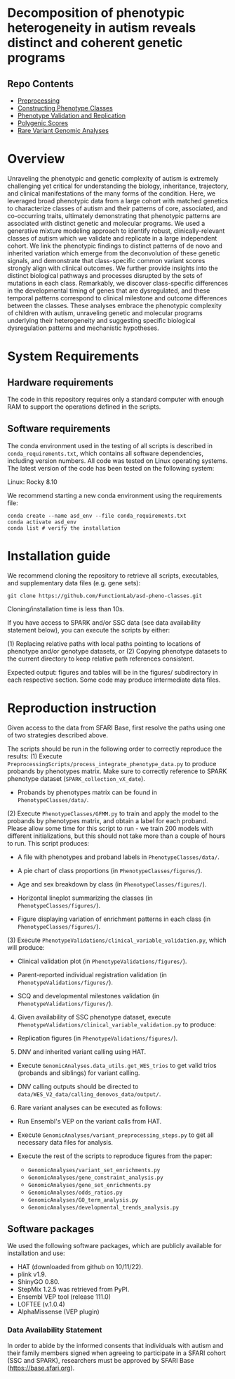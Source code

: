 # Decomposition of phenotypic heterogeneity in autism reveals distinct and coherent genetic programs

## Repo Contents

- [Preprocessing](https://github.com/FunctionLab/asd-pheno-classes/tree/main/PreprocessingScripts)
- [Constructing Phenotype Classes](https://github.com/FunctionLab/asd-pheno-classes/tree/main/PhenotypeClasses)
- [Phenotype Validation and Replication](https://github.com/FunctionLab/asd-pheno-classes/tree/main/PhenotypeValidations)
- [Polygenic Scores](https://github.com/FunctionLab/asd-pheno-classes/tree/main/PolygenicScores)
- [Rare Variant Genomic Analyses](https://github.com/FunctionLab/asd-pheno-classes/tree/main/GenomicAnalyses)


# Overview

Unraveling the phenotypic and genetic complexity of autism is extremely challenging yet critical for understanding the biology, inheritance, trajectory, and clinical manifestations of the many forms of the condition. Here, we leveraged broad phenotypic data from a large cohort with matched genetics to characterize classes of autism and their patterns of core, associated, and co-occurring traits, ultimately demonstrating that phenotypic patterns are associated with distinct genetic and molecular programs. We used a generative mixture modeling approach to identify robust, clinically-relevant classes of autism which we validate and replicate in a large independent cohort. We link the phenotypic findings to distinct patterns of de novo and inherited variation which emerge from the deconvolution of these genetic signals, and demonstrate that class-specific common variant scores strongly align with clinical outcomes. We further provide insights into the distinct biological pathways and processes disrupted by the sets of mutations in each class. Remarkably, we discover class-specific differences in the developmental timing of genes that are dysregulated, and these temporal patterns correspond to clinical milestone and outcome differences between the classes. These analyses embrace the phenotypic complexity of children with autism, unraveling genetic and molecular programs underlying their heterogeneity and suggesting specific biological dysregulation patterns and mechanistic hypotheses.

# **System Requirements** 

## Hardware requirements

The code in this repository requires only a standard computer with enough RAM to support the operations defined in the scripts.

## Software requirements

The conda environment used in the testing of all scripts is described in `conda_requirements.txt`, which contains all software dependencies, including version numbers. All code was tested on Linux operating systems. The latest version of the code has been tested on the following system: 

Linux: Rocky 8.10

We recommend starting a new conda environment using the requirements file:

```
conda create --name asd_env --file conda_requirements.txt
conda activate asd_env
conda list # verify the installation
```

# Installation guide

We recommend cloning the repository to retrieve all scripts, executables, and supplementary data files (e.g. gene sets):

```
git clone https://github.com/FunctionLab/asd-pheno-classes.git
```

Cloning/installation time is less than 10s.

If you have access to SPARK and/or SSC data (see data availability statement below), you can execute the scripts by either:

(1) Replacing relative paths with local paths pointing to locations of phenotype and/or genotype datasets, or
(2) Copying phenotype datasets to the current directory to keep relative path references consistent.

Expected output: figures and tables will be in the figures/ subdirectory in each respective section. Some code may produce intermediate data files.

# Reproduction instruction

Given access to the data from SFARI Base, first resolve the paths using one of two strategies described above.

The scripts should be run in the following order to correctly reproduce the results:
(1) Execute `PreprocessingScripts/process_integrate_phenotype_data.py` to produce probands by phenotypes matrix. Make sure to correctly reference to SPARK phenotype dataset (`SPARK_collection_vX_date`).

  - Probands by phenotypes matrix can be found in `PhenotypeClasses/data/`.

(2) Execute `PhenotypeClasses/GFMM.py` to train and apply the model to the probands by phenotypes matrix, and obtain a label for each proband. Please allow some time for this script to run - we train 200 models with different initializations, but this should not take more than a couple of hours to run. This script produces:
  
  - A file with phenotypes and proband labels in `PhenotypeClasses/data/`.
  
  - A pie chart of class proportions (in `PhenotypeClasses/figures/`).
  
  - Age and sex breakdown by class (in `PhenotypeClasses/figures/`).
  
  - Horizontal lineplot summarizing the classes (in `PhenotypeClasses/figures/`).
  
  - Figure displaying variation of enrichment patterns in each class (in `PhenotypeClasses/figures/`).

(3) Execute `PhenotypeValidations/clinical_variable_validation.py`, which will produce:

  - Clinical validation plot (in `PhenotypeValidations/figures/`).
  
  - Parent-reported individual registration validation (in `PhenotypeValidations/figures/`).
  
  - SCQ and developmental milestones validation (in `PhenotypeValidations/figures/`).

4) Given availability of SSC phenotype dataset, execute `PhenotypeValidations/clinical_variable_validation.py` to produce:

  - Replication figures (in `PhenotypeValidations/figures/`).

5) DNV and inherited variant calling using HAT.

  - Execute `GenomicAnalyses.data_utils.get_WES_trios` to get valid trios (probands and siblings) for variant calling.
  
  - DNV calling outputs should be directed to `data/WES_V2_data/calling_denovos_data/output/`.

6) Rare variant analyses can be executed as follows:

  - Run Ensembl's VEP on the variant calls from HAT.
  
  - Execute `GenomicAnalyses/variant_preprocessing_steps.py` to get all necessary data files for analysis.
  
  - Execute the rest of the scripts to reproduce figures from the paper:
    - `GenomicAnalyses/variant_set_enrichments.py`
    - `GenomicAnalyses/gene_constraint_analysis.py`
    - `GenomicAnalyses/gene_set_enrichments.py`
    - `GenomicAnalyses/odds_ratios.py`
    - `GenomicAnalyses/GO_term_analysis.py`
    - `GenomicAnalyses/developmental_trends_analysis.py`

## Software packages

We used the following software packages, which are publicly available for installation and use:

- HAT (downloaded from github on 10/11/22).
- plink v1.9.
- ShinyGO 0.80.
- StepMix 1.2.5 was retrieved from PyPI.
- Ensembl VEP tool (release 111.0)
- LOFTEE (v.1.0.4)
- AlphaMissense (VEP plugin)

### **Data Availability Statement**

In order to abide by the informed consents that individuals with autism and their family members signed when agreeing to participate in a SFARI cohort (SSC and SPARK), researchers must be approved by SFARI Base (https://base.sfari.org).
